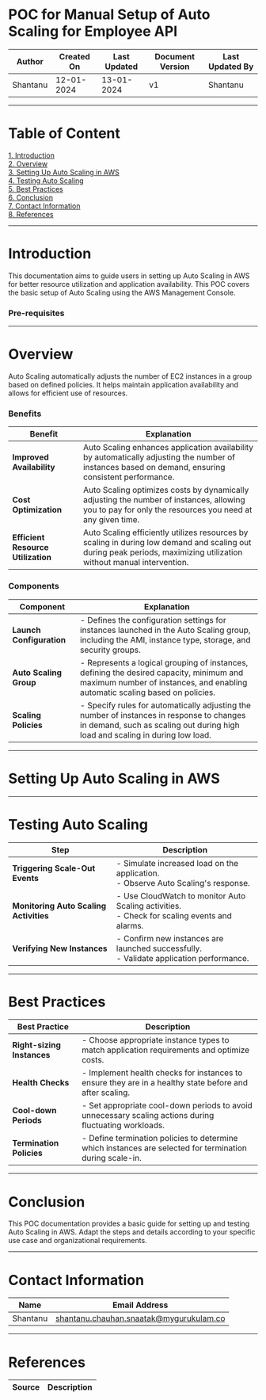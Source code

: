 # POC for Manual Setup of Auto Scaling for Employee API
| Author | Created On | Last Updated | Document Version | Last Updated By |
| ------ | ---------- | ------------ | ---------------- | --------------- |
| Shantanu | 12-01-2024 | 13-01-2024   |         v1     |     Shantanu    |
***

# Table of Content
[1. Introduction<br>](#introduction)
[2. Overview<br>](#overview)
[3. Setting Up Auto Scaling in AWS<br>](#setting-up-auto-scaling-in-aws)  [4. Testing Auto Scaling<br>](#testing-auto-scaling)
[5. Best Practices<br>](#best-practices)
[6. Conclusion<br>](#conclusion)
[7. Contact Information<br>](#contact-information)
[8. References](#references)
***

# Introduction
This documentation aims to guide users in setting up Auto Scaling in AWS for better resource utilization and application availability. This POC covers the basic setup of Auto Scaling using the AWS Management Console.

### Pre-requisites

***

# Overview
Auto Scaling automatically adjusts the number of EC2 instances in a group based on defined policies. It helps maintain application availability and allows for efficient use of resources.

### Benefits
| Benefit                       | Explanation                                                                                                           |
| ----------------------------- | --------------------------------------------------------------------------------------------------------------------- |
| **Improved Availability**     | Auto Scaling enhances application availability by automatically adjusting the number of instances based on demand, ensuring consistent performance. |
| **Cost Optimization**         | Auto Scaling optimizes costs by dynamically adjusting the number of instances, allowing you to pay for only the resources you need at any given time. |
| **Efficient Resource Utilization** | Auto Scaling efficiently utilizes resources by scaling in during low demand and scaling out during peak periods, maximizing utilization without manual intervention. |


### Components
| Component                  | Explanation                                                                                                      |
| --------------------------- | ---------------------------------------------------------------------------------------------------------------- |
| **Launch Configuration**   | - Defines the configuration settings for instances launched in the Auto Scaling group, including the AMI, instance type, storage, and security groups. |
| **Auto Scaling Group**      | - Represents a logical grouping of instances, defining the desired capacity, minimum and maximum number of instances, and enabling automatic scaling based on policies. |
| **Scaling Policies**        | - Specify rules for automatically adjusting the number of instances in response to changes in demand, such as scaling out during high load and scaling in during low load. |

***

# Setting Up Auto Scaling in AWS

***

# Testing Auto Scaling

| Step                               | Description                                                                                           |
| ---------------------------------- | ----------------------------------------------------------------------------------------------------- |
| **Triggering Scale-Out Events** | - Simulate increased load on the application.<br>- Observe Auto Scaling's response.                   |
| **Monitoring Auto Scaling Activities** | - Use CloudWatch to monitor Auto Scaling activities.<br>- Check for scaling events and alarms.        |
| **Verifying New Instances**    | - Confirm new instances are launched successfully.<br>- Validate application performance.           |
***

# Best Practices

| Best Practice                    | Description                                                                                           |
| --------------------------------- | ----------------------------------------------------------------------------------------------------- |
| **Right-sizing Instances**    | - Choose appropriate instance types to match application requirements and optimize costs.              |
| **Health Checks**             | - Implement health checks for instances to ensure they are in a healthy state before and after scaling.|
| **Cool-down Periods**         | - Set appropriate cool-down periods to avoid unnecessary scaling actions during fluctuating workloads.|
| **Termination Policies**      | - Define termination policies to determine which instances are selected for termination during scale-in.|
***

# Conclusion
This POC documentation provides a basic guide for setting up and testing Auto Scaling in AWS. Adapt the steps and details according to your specific use case and organizational requirements.
***

# Contact Information
| Name | Email Address |
| ---- | ------------- |
| Shantanu  | shantanu.chauhan.snaatak@mygurukulam.co |
***

# References
| Source | Description  | 
| -------- | ------- | 
